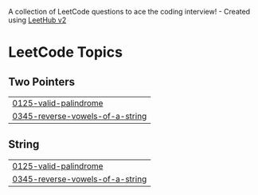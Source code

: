 A collection of LeetCode questions to ace the coding interview! - Created using [LeetHub v2](https://github.com/arunbhardwaj/LeetHub-2.0)
<!---LeetCode Topics Start-->
# LeetCode Topics
## Two Pointers
|  |
| ------- |
| [0125-valid-palindrome](https://github.com/Dinakaran05/leetcode/tree/master/0125-valid-palindrome) |
| [0345-reverse-vowels-of-a-string](https://github.com/Dinakaran05/leetcode/tree/master/0345-reverse-vowels-of-a-string) |
## String
|  |
| ------- |
| [0125-valid-palindrome](https://github.com/Dinakaran05/leetcode/tree/master/0125-valid-palindrome) |
| [0345-reverse-vowels-of-a-string](https://github.com/Dinakaran05/leetcode/tree/master/0345-reverse-vowels-of-a-string) |
<!---LeetCode Topics End-->